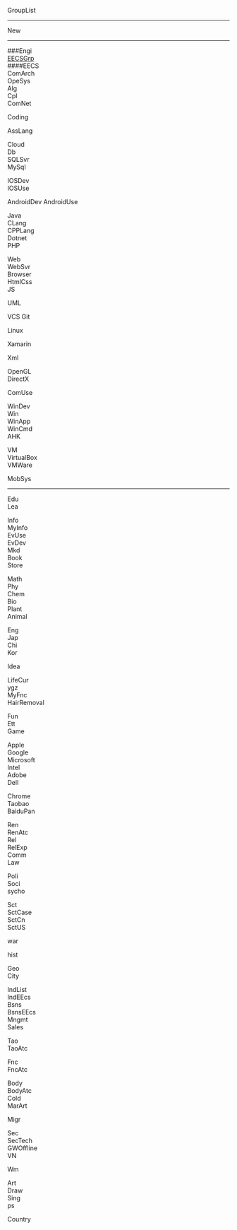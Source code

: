  GroupList

---

New  
 
---
###Engi  
[EECSGrp](EECSGrp.md)  
####EECS  
ComArch  
OpeSys  
Alg    
Cpl  
ComNet  

Coding     

AssLang   

Cloud  
Db  
SQLSvr  
MySql  

IOSDev  
IOSUse

AndroidDev
AndroidUse

Java  
CLang  
CPPLang  
Dotnet  
PHP  

Web  
WebSvr  
Browser  
HtmlCss  
JS  

UML  

VCS
Git  

Linux  

Xamarin  

Xml  

OpenGL  
DirectX  

ComUse  

WinDev        
Win  
WinApp  
WinCmd  
AHK  

VM  
VirtualBox  
VMWare  

MobSys            
 
---

Edu  
Lea  

Info  
MyInfo  
EvUse  
EvDev  
Mkd    
Book  
Store

Math  
Phy  
Chem  
Bio  
Plant  
Animal  

Eng  
Jap  
Chi  
Kor  

Idea  

LifeCur  
ygz  
MyFnc  
HairRemoval  

Fun  
Ett    
Game  


Apple  
Google  
Microsoft  
Intel  
Adobe  
Dell  

Chrome  
Taobao  
BaiduPan  

Ren  
RenAtc  
Rel  
RelExp  
Comm  
Law  

Poli  
Soci  
sycho    
  
Sct  
SctCase   
SctCn    
SctUS  

war

hist  

Geo  
City  

IndList  
IndEEcs  
Bsns       
BsnsEEcs  
Mngmt       
Sales  


Tao  
TaoAtc  

Fnc  
FncAtc  

Body  
BodyAtc     
Cold  
MarArt

Migr  

Sec  
SecTech       
GWOffline  
VN  

Wm  

Art  
Draw  
Sing  
ps  

Country

  


 
 
